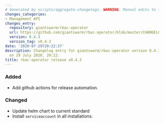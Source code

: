 ```yaml
---
# Generated by scripts/aggregate-changelogs. WARNING: Manual edits to this files will be overwritten.
changes_categories:
- Management API
changes_entry:
  repository: giantswarm/rbac-operator
  url: https://github.com/giantswarm/rbac-operator/blob/master/CHANGELOG.md#043---2020-07-29
  version: 0.4.3
  version_tag: v0.4.3
date: '2020-07-29T20:22:37'
description: Changelog entry for giantswarm/rbac-operator version 0.4.3, published
  on 29 July 2020, 20:22.
title: rbac-operator release v0.4.3
---
```


### Added
- Add github actions for release automation.
### Changed
- Update helm chart to current standard
- Install `serviceaccount` in all installations.
